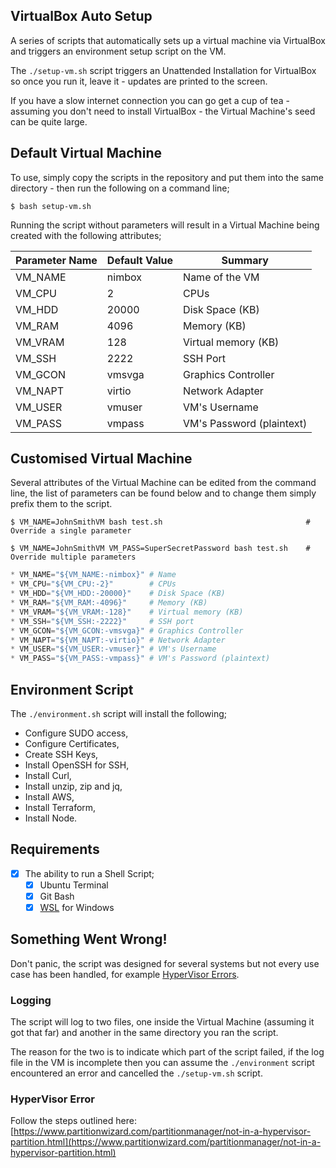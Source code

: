 ## VirtualBox Auto Setup
A series of scripts that automatically sets up a virtual machine via VirtualBox and triggers an environment setup script on the VM.

The `./setup-vm.sh` script triggers an Unattended Installation for VirtualBox so once you run it, leave it - updates are printed to the screen.

If you have a slow internet connection you can go get a cup of tea - assuming you don't need to install VirtualBox - the Virtual Machine's seed can be quite large. 

## Default Virtual Machine
To use, simply copy the scripts in the repository and put them into the same directory - then run the following on a command line;
```console
$ bash setup-vm.sh
```

Running the script without parameters will result in a Virtual Machine being created with the following attributes;

|Parameter Name|Default Value|Summary|
|---|---|---|
|VM_NAME|nimbox|Name of the VM|
|VM_CPU|2|CPUs|
|VM_HDD|20000|Disk Space (KB)|
|VM_RAM|4096|Memory (KB)|
|VM_VRAM|128|Virtual memory (KB)|
|VM_SSH|2222|SSH Port|
|VM_GCON|vmsvga|Graphics Controller|
|VM_NAPT|virtio|Network Adapter|
|VM_USER|vmuser|VM's Username|
|VM_PASS|vmpass|VM's Password (plaintext)|

## Customised Virtual Machine
Several attributes of the Virtual Machine can be edited from the command line, the list of parameters can be found below and to change them simply prefix them to the script.

```console
$ VM_NAME=JohnSmithVM bash test.sh                                # Override a single parameter
```
```console
$ VM_NAME=JohnSmithVM VM_PASS=SuperSecretPassword bash test.sh    # Override multiple parameters
```

```python
* VM_NAME="${VM_NAME:-nimbox}" # Name
* VM_CPU="${VM_CPU:-2}"        # CPUs
* VM_HDD="${VM_HDD:-20000}"    # Disk Space (KB)
* VM_RAM="${VM_RAM:-4096}"     # Memory (KB)
* VM_VRAM="${VM_VRAM:-128}"    # Virtual memory (KB)
* VM_SSH="${VM_SSH:-2222}"     # SSH port
* VM_GCON="${VM_GCON:-vmsvga}" # Graphics Controller
* VM_NAPT="${VM_NAPT:-virtio}" # Network Adapter
* VM_USER="${VM_USER:-vmuser}" # VM's Username
* VM_PASS="${VM_PASS:-vmpass}" # VM's Password (plaintext)
```
     
## Environment Script
The `./environment.sh` script will install the following;
* Configure SUDO access,
* Configure Certificates,
* Create SSH Keys,
* Install OpenSSH for SSH,
* Install Curl,
* Install unzip, zip and jq,
* Install AWS,
* Install Terraform,
* Install Node.

## Requirements
* [x] The ability to run a Shell Script;
  * [x] Ubuntu Terminal
  * [x] Git Bash 
  * [x] [WSL](https://aka.ms/wslstore) for Windows
  
## Something Went Wrong!
Don't panic, the script was designed for several systems but not every use case has been handled, for example [HyperVisor Errors](#hypervisor-error).

### Logging
The script will log to two files, one inside the Virtual Machine (assuming it got that far) and another in the same directory you ran the script.

The reason for the two is to indicate which part of the script failed, if the log file in the VM is incomplete then you can assume the `./environment` script encountered an error and cancelled the `./setup-vm.sh` script.

### HyperVisor Error
Follow the steps outlined here:
[https://www.partitionwizard.com/partitionmanager/not-in-a-hypervisor-partition.html](https://www.partitionwizard.com/partitionmanager/not-in-a-hypervisor-partition.html)
